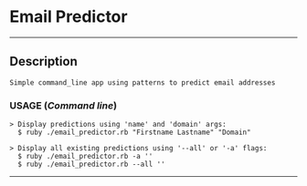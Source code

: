 
# Email Predictor

****

## Description

    Simple command_line app using patterns to predict email addresses


### USAGE  (_Command line_)

    > Display predictions using 'name' and 'domain' args:
      $ ruby ./email_predictor.rb "Firstname Lastname" "Domain"
    
    > Display all existing predictions using '--all' or '-a' flags:
      $ ruby ./email_predictor.rb -a ''
      $ ruby ./email_predictor.rb --all ''
    

------------------------------------------------------------------------------------------  


